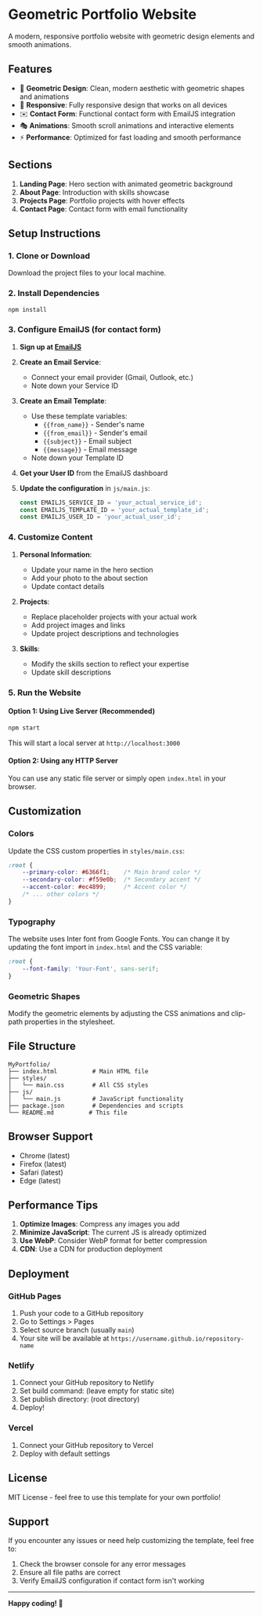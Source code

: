 # Geometric Portfolio Website

A modern, responsive portfolio website with geometric design elements and smooth animations.

## Features

- 🎨 **Geometric Design**: Clean, modern aesthetic with geometric shapes and animations
- 📱 **Responsive**: Fully responsive design that works on all devices
- ✉️ **Contact Form**: Functional contact form with EmailJS integration
- 🎭 **Animations**: Smooth scroll animations and interactive elements
- ⚡ **Performance**: Optimized for fast loading and smooth performance

## Sections

1. **Landing Page**: Hero section with animated geometric background
2. **About Page**: Introduction with skills showcase
3. **Projects Page**: Portfolio projects with hover effects
4. **Contact Page**: Contact form with email functionality

## Setup Instructions

### 1. Clone or Download
Download the project files to your local machine.

### 2. Install Dependencies
```bash
npm install
```

### 3. Configure EmailJS (for contact form)

1. **Sign up at [EmailJS](https://www.emailjs.com/)**
2. **Create an Email Service**:
   - Connect your email provider (Gmail, Outlook, etc.)
   - Note down your Service ID

3. **Create an Email Template**:
   - Use these template variables:
     - `{{from_name}}` - Sender's name
     - `{{from_email}}` - Sender's email
     - `{{subject}}` - Email subject
     - `{{message}}` - Email message
   - Note down your Template ID

4. **Get your User ID** from the EmailJS dashboard

5. **Update the configuration** in `js/main.js`:
   ```javascript
   const EMAILJS_SERVICE_ID = 'your_actual_service_id';
   const EMAILJS_TEMPLATE_ID = 'your_actual_template_id';
   const EMAILJS_USER_ID = 'your_actual_user_id';
   ```

### 4. Customize Content

1. **Personal Information**:
   - Update your name in the hero section
   - Add your photo to the about section
   - Update contact details

2. **Projects**:
   - Replace placeholder projects with your actual work
   - Add project images and links
   - Update project descriptions and technologies

3. **Skills**:
   - Modify the skills section to reflect your expertise
   - Update skill descriptions

### 5. Run the Website

#### Option 1: Using Live Server (Recommended)
```bash
npm start
```
This will start a local server at `http://localhost:3000`

#### Option 2: Using any HTTP Server
You can use any static file server or simply open `index.html` in your browser.

## Customization

### Colors
Update the CSS custom properties in `styles/main.css`:
```css
:root {
    --primary-color: #6366f1;    /* Main brand color */
    --secondary-color: #f59e0b;  /* Secondary accent */
    --accent-color: #ec4899;     /* Accent color */
    /* ... other colors */
}
```

### Typography
The website uses Inter font from Google Fonts. You can change it by updating the font import in `index.html` and the CSS variable:
```css
:root {
    --font-family: 'Your-Font', sans-serif;
}
```

### Geometric Shapes
Modify the geometric elements by adjusting the CSS animations and clip-path properties in the stylesheet.

## File Structure

```
MyPortfolio/
├── index.html          # Main HTML file
├── styles/
│   └── main.css        # All CSS styles
├── js/
│   └── main.js         # JavaScript functionality
├── package.json        # Dependencies and scripts
└── README.md          # This file
```

## Browser Support

- Chrome (latest)
- Firefox (latest)
- Safari (latest)
- Edge (latest)

## Performance Tips

1. **Optimize Images**: Compress any images you add
2. **Minimize JavaScript**: The current JS is already optimized
3. **Use WebP**: Consider WebP format for better compression
4. **CDN**: Use a CDN for production deployment

## Deployment

### GitHub Pages
1. Push your code to a GitHub repository
2. Go to Settings > Pages
3. Select source branch (usually `main`)
4. Your site will be available at `https://username.github.io/repository-name`

### Netlify
1. Connect your GitHub repository to Netlify
2. Set build command: (leave empty for static site)
3. Set publish directory: (root directory)
4. Deploy!

### Vercel
1. Connect your GitHub repository to Vercel
2. Deploy with default settings

## License

MIT License - feel free to use this template for your own portfolio!

## Support

If you encounter any issues or need help customizing the template, feel free to:
1. Check the browser console for any error messages
2. Ensure all file paths are correct
3. Verify EmailJS configuration if contact form isn't working

---

**Happy coding! 🚀**

